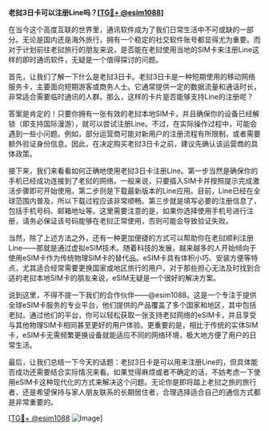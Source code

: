 **老挝3日卡可以注册Line吗？[[TG💪+ @esim1088](https://t.me/s/esim1088)]**

在当今这个高度互联的世界里，通讯软件成为了我们日常生活中不可或缺的一部分。无论是国内还是海外旅行，拥有一个稳定的社交软件账号都显得尤为重要。而对于计划前往老挝旅行的朋友来说，是否能在老挝使用当地的SIM卡来注册Line这样的即时通讯软件，无疑是一个值得探讨的问题。

首先，让我们了解一下什么是老挝3日卡。老挝3日卡是一种短期使用的移动网络服务卡，主要面向短期游客或商务人士。它通常提供一定的数据流量和通话时长，非常适合需要临时通讯的人群。那么，这样的卡片是否能够支持Line的注册呢？

答案是肯定的！只要你拥有一张有效的老挝本地SIM卡，并且确保你的设备已经解锁（即支持国际漫游），就可以尝试注册Line。不过，在实际操作过程中，可能会遇到一些小问题。例如，部分运营商可能对新用户的注册流程有所限制，或者需要额外验证身份信息。因此，在决定购买老挝3日卡之前，建议先确认该运营商的具体政策。

接下来，我们来看看如何正确地使用老挝3日卡注册Line。第一步当然是确保你的手机已经成功连接到了老挝的网络。一般来说，只要插入SIM卡并按照提示完成激活步骤即可开始使用。第二步则是下载最新版本的Line应用。目前，Line已经在全球范围内普及，所以下载过程应该非常顺畅。第三步就是填写必要的注册信息了，包括手机号码、邮箱地址等。这里需要注意的是，如果你选择使用手机号进行注册，请务必保证该号码能够在老挝正常使用，否则可能会导致验证失败。

当然，除了上述方法之外，还有一种更加便捷的方式可以帮助你在老挝顺利注册Line——那就是通过虚拟eSIM技术。随着科技的发展，越来越多的人开始倾向于使用eSIM卡作为传统物理SIM卡的替代品。eSIM卡具有体积小巧、安装方便等特点，尤其适合经常需要更换国家或地区旅行的用户。对于那些担心无法及时找到合适的老挝本地SIM卡的朋友来说，eSIM无疑是一个很好的解决方案。

说到这里，不得不提一下我们的合作伙伴——@esim1088。这是一个专注于提供全球eSIM卡服务的专业平台，他们提供的产品覆盖了多个国家和地区，其中包括老挝。通过他们的平台，你可以轻松获取一张支持老挝网络的eSIM卡，并且享受与其他物理SIM卡相同甚至更好的用户体验。更重要的是，相比于传统的实体SIM卡，eSIM卡无需频繁更换设备就能适应不同的网络环境，极大地方便了用户的日常生活。

最后，让我们总结一下今天的话题：老挝3日卡是可以用来注册Line的，但具体能否成功还需要结合实际情况来看。如果觉得麻烦或者不确定的话，不妨考虑一下使用eSIM卡这种现代化的方式来解决这个问题。无论你是即将踏上老挝之旅的旅行者，还是希望保持与家人朋友联系的长期居住者，合理选择适合自己的通信方式都是非常重要的。

[[TG💪+ @esim1088](https://t.me/s/esim1088) ![Image](https://i.postimg.cc/4NQfJmqS/Snipaste-2025-05-13-00-14-12.png)]